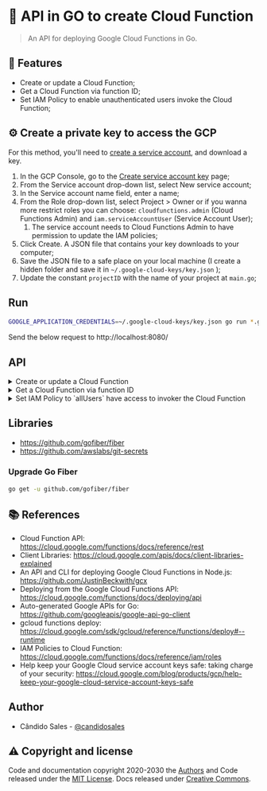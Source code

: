 # 🐹 API in GO to create Cloud Function

> An API for deploying Google Cloud Functions in Go.

## 🎯 Features

- Create or update a Cloud Function;
- Get a Cloud Function via function ID;
- Set IAM Policy to enable unauthenticated users invoke the Cloud Function;

## ⚙️ Create a private key to access the GCP

For this method, you'll need to [create a service account](https://cloud.google.com/docs/authentication/getting-started), and download a key.

1. In the GCP Console, go to the [Create service account key](https://console.cloud.google.com/apis/credentials/serviceaccountkey?_ga=2.44822625.-475179053.1491320180) page;
2. From the Service account drop-down list, select New service account;
3. In the Service account name field, enter a name;
4. From the Role drop-down list, select Project > Owner or if you wanna more restrict roles you can choose: `cloudfunctions.admin` (Cloud Functions Admin) and `iam.serviceAccountUser` (Service Account User);
   1. The service account needs to Cloud Functions Admin to have permission to update the IAM policies;
5. Click Create. A JSON file that contains your key downloads to your computer;
6. Save the JSON file to a safe place on your local machine (I create a hidden folder and save it in `~/.google-cloud-keys/key.json` );
7. Update the constant `projectID` with the name of your project at `main.go`;

## Run

```bash
GOOGLE_APPLICATION_CREDENTIALS=~/.google-cloud-keys/key.json go run *.go
```

Send the below request to http://localhost:8080/

## API

<details>
  <summary>Create or update a Cloud Function</summary>

#### Accepts HTTP `POST`

#### Path `/`

#### Request

```json
{
   "name":"cloud-function-test",
   "files":[
      {
         "name":"index.js",
         "content":"exports.helloWorld = (req, res) => {\n  let message = req.query.message || req.body.message || 'Hello World! 4';\n  res.status(200).send(message);\n};"
      },
      {
         "name":"package.json",
         "content":"{\n  \"name\": \"sample-http\",\n  \"version\": \"0.0.1\"\n}"
      }
   ]
}
```

#### Response

```json
{
   "message":"Created the Cloud Function"
}
```

#### Result

![preview](./images/result.png)

![preview](./images/Functions_–_Cloud_Functions_–_Google_Cloud_Platform.png)
</details>
<details>
  <summary>Get a Cloud Function via function ID</summary>

#### Accepts HTTP `GET`

#### Path `/`

#### Request

- `function_id` - string representing the cloud function ID

```bash
curl http://localhost:8080?function_id=trud_test
```

#### Response

```json
{
   "cloudFunction":{
      "availableMemoryMb":128,
      "entryPoint":"helloWorld",
      "httpsTrigger":{
         "url":"https://us-central1-vendasta-hackathon.cloudfunctions.net/trud_test"
      },
      "ingressSettings":"ALLOW_ALL",
      "name":"projects/vendasta-hackathon/locations/us-central1/functions/trud_test",
      "runtime":"nodejs8",
      "serviceAccountEmail":"vendasta-hackathon@appspot.gserviceaccount.com",
      "sourceUploadUrl":"https://storage.googleapis.com/gcf-upload-us-central1-ed9343f1-111c-435e-b16c-28bb09e2f13f/f3679a71-e48e-4c94-8d26-307775296a73.zip?GoogleAccessId=service-481416019804@gcf-admin-robot.iam.gserviceaccount.com&Expires=1590974019&Signature=HDKLbM4x1StRLa8ICqR%2B2R5WEHRmB%2BeqdM2e7btRh1Jb5%2BDqn5SMh1SziOh48ZYDDTjSHpxtQO17%2F3ZeopBXhtEEg2ytGF%2BzJXRA5C2k5BuTX4ULK9OyLQwhE1TDGK5DqJ4JZ%2Fnylfnpdvs4UtqpP4s3Rt4yBszBM5HfIwXYsK7S2HXmskEMc7U9a8rXP6QdqSEwRyTth%2FWTorLt8S9qB0VB8lX8l7xpIsesL0R0mxhfLhn63TQggkx61yOu9qa%2FShjcnqRquOGDEG%2BQ2zEsvKijCaGDZDLq%2Fx0qSvfXSHAQ41uHHnv%2B7Xy6R31j%2Bhe53H3lKLmvUrgL6oM%2Bc5maHQ%3D%3D",
      "status":"ACTIVE",
      "timeout":"60s",
      "updateTime":"2020-06-01T00:44:07.102Z",
      "versionId":"3"
   }
}
```

</details>
<details>
  <summary>Set IAM Policy to `allUsers` have access to invoker the Cloud Function</summary>

#### Accepts HTTP `POST`

#### Path `/policy`

#### Request

```json
{
   "function_id":"trud_test"
}
```

#### Response

```json
{
   "policy":{
      "bindings":[
         {
            "members":[
               "allUsers"
            ],
            "role":"roles/cloudfunctions.invoker"
         }
      ],
      "etag":"BwWm/F4UOXk=",
      "version":1
   }
}
```
</details>

## Libraries

- https://github.com/gofiber/fiber
- https://github.com/awslabs/git-secrets

### Upgrade Go Fiber

```bash
go get -u github.com/gofiber/fiber
```

## 📚 References

- Cloud Function API: https://cloud.google.com/functions/docs/reference/rest
- Client Libraries: https://cloud.google.com/apis/docs/client-libraries-explained
- An API and CLI for deploying Google Cloud Functions in Node.js: https://github.com/JustinBeckwith/gcx
- Deploying from the Google Cloud Functions API: https://cloud.google.com/functions/docs/deploying/api
- Auto-generated Google APIs for Go: https://github.com/googleapis/google-api-go-client
- gcloud functions deploy: https://cloud.google.com/sdk/gcloud/reference/functions/deploy#--runtime
- IAM Policies to Cloud Function: https://cloud.google.com/functions/docs/reference/iam/roles
- Help keep your Google Cloud service account keys safe: taking charge of your security: https://cloud.google.com/blog/products/gcp/help-keep-your-google-cloud-service-account-keys-safe

## Author

- Cândido Sales - [@candidosales](https://twitter.com/candidosales)

## ⚠️ Copyright and license

Code and documentation copyright 2020-2030 the [Authors](https://github.com/candidosales/cloud-function-go/graphs/contributors) and Code released under the [MIT License](https://github.com/candidosales/cloud-function-go/blob/master/LICENSE). Docs released under [Creative Commons](https://creativecommons.org/licenses/by/3.0/).